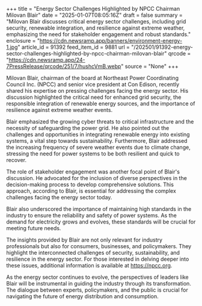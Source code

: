 +++
title = "Energy Sector Challenges Highlighted by NPCC Chairman Milovan Blair"
date = "2025-01-07T08:05:16Z"
draft = false
summary = "Milovan Blair discusses critical energy sector challenges, including grid security, renewable integration, and resilience against extreme weather, emphasizing the need for stakeholder engagement and robust standards."
enclosure = "https://cdn.newsramp.app/banners/environment-energy-1.jpg"
article_id = 91392
feed_item_id = 9881
url = "/202501/91392-energy-sector-challenges-highlighted-by-npcc-chairman-milovan-blair"
qrcode = "https://cdn.newsramp.app/24-7PressRelease/qrcode/251/7/hushcVmB.webp"
source = "None"
+++

<p>Milovan Blair, chairman of the board at Northeast Power Coordinating Council Inc. (NPCC) and senior vice president at Con Edison, recently shared his expertise on pressing challenges facing the energy sector. His discussion highlighted the critical need for enhanced grid security, the responsible integration of renewable energy sources, and the importance of resilience against extreme weather events.</p><p>Blair emphasized the growing cyber threats to critical infrastructure and the necessity of safeguarding the power grid. He also pointed out the challenges and opportunities in integrating renewable energy into existing systems, a vital step towards sustainability. Furthermore, Blair addressed the increasing frequency of severe weather events due to climate change, stressing the need for power systems to be both resilient and quick to recover.</p><p>The role of stakeholder engagement was another focal point of Blair's discussion. He advocated for the inclusion of diverse perspectives in the decision-making process to develop comprehensive solutions. This approach, according to Blair, is essential for addressing the complex challenges facing the energy sector today.</p><p>Blair also underscored the importance of maintaining high standards in the industry to ensure the reliability and safety of power systems. As the demand for electricity grows and evolves, these standards will be crucial for meeting future needs.</p><p>The insights provided by Blair are not only relevant for industry professionals but also for consumers, businesses, and policymakers. They highlight the interconnected challenges of security, sustainability, and resilience in the energy sector. For those interested in delving deeper into these issues, additional information is available at <a href='https://npcc.org' rel='nofollow' target='_blank'>https://npcc.org</a>.</p><p>As the energy sector continues to evolve, the perspectives of leaders like Blair will be instrumental in guiding the industry through its transformation. The dialogue between experts, policymakers, and the public is crucial for navigating the future of energy distribution and consumption.</p>